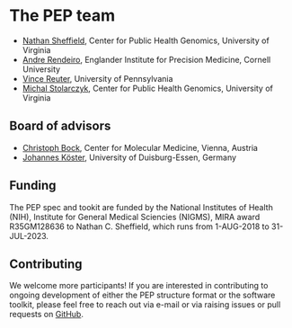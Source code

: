 # The PEP team

<ul>
<li><a href="http://databio.org">Nathan Sheffield</a>, Center for Public Health Genomics, University of Virginia</li>
<li><a href="http://andre-rendeiro.com/">Andre Rendeiro</a>, Englander Institute for Precision Medicine, Cornell University</li>
<li><a href="http://databio.org">Vince Reuter</a>, University of Pennsylvania</li>
<li><a href="http://databio.org/people/">Michal Stolarczyk</a>, Center for Public Health Genomics, University of Virginia</li>
</ul>


## Board of advisors

<ul>
<li><a href="https://cemm.at/research/groups/christoph-bock-group/">Christoph Bock</a>, Center for Molecular Medicine, Vienna, Austria</li>
  <li><a href="https://johanneskoester.bitbucket.io/">Johannes Köster</a>, University of Duisburg-Essen, Germany</li>

</ul>

## Funding

The PEP spec and tookit are funded by the National Institutes of Health (NIH), Institute for General Medical Sciencies (NIGMS), MIRA award R35GM128636 to Nathan C. Sheffield, which runs from 1-AUG-2018 to 31-JUL-2023.


## Contributing

We welcome more participants! If you are interested in contributing to ongoing development of either the PEP structure format or the software toolkit, please feel free to reach out via e-mail or via raising issues or pull requests on <a href="http://github.com/pepkit">GitHub</a>.
